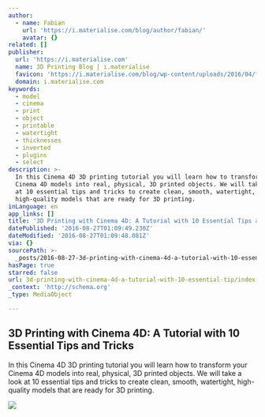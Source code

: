 ```yaml
---
author:
  - name: Fabian
    url: 'https://i.materialise.com/blog/author/fabian/'
    avatar: {}
related: []
publisher:
  url: 'https://i.materialise.com'
  name: 3D Printing Blog | i.materialise
  favicon: 'https://i.materialise.com/blog/wp-content/uploads/2016/04/favicon.png'
  domain: i.materialise.com
keywords:
  - model
  - cinema
  - print
  - object
  - printable
  - watertight
  - thicknesses
  - inverted
  - plugins
  - select
description: >-
  In this Cinema 4D 3D printing tutorial you will learn how to transform your
  Cinema 4D models into real, physical, 3D printed objects. We will take a look
  at 10 essential tips and tricks to create clean, smooth, watertight,
  high-quality models that are ready for 3D printing.
inLanguage: en
app_links: []
title: '3D Printing with Cinema 4D: A Tutorial with 10 Essential Tips and Tricks'
datePublished: '2016-08-27T01:09:49.230Z'
dateModified: '2016-08-27T01:09:48.081Z'
via: {}
sourcePath: >-
  _posts/2016-08-27-3d-printing-with-cinema-4d-a-tutorial-with-10-essential-tip.md
hasPage: true
starred: false
url: 3d-printing-with-cinema-4d-a-tutorial-with-10-essential-tip/index.html
_context: 'http://schema.org'
_type: MediaObject

---
```

<article style=""><h1>3D Printing with Cinema 4D: A Tutorial with 10 Essential Tips and Tricks</h1><p>In this Cinema 4D 3D printing tutorial you will learn how to transform your Cinema 4D models into real, physical, 3D printed objects. We will take a look at 10 essential tips and tricks to create clean, smooth, watertight, high-quality models that are ready for 3D printing.</p><img src="https://i.materialise.com/blog/wp-content/uploads/2016/07/cinema-4d-tutorial-3d-print.jpg" /></article>